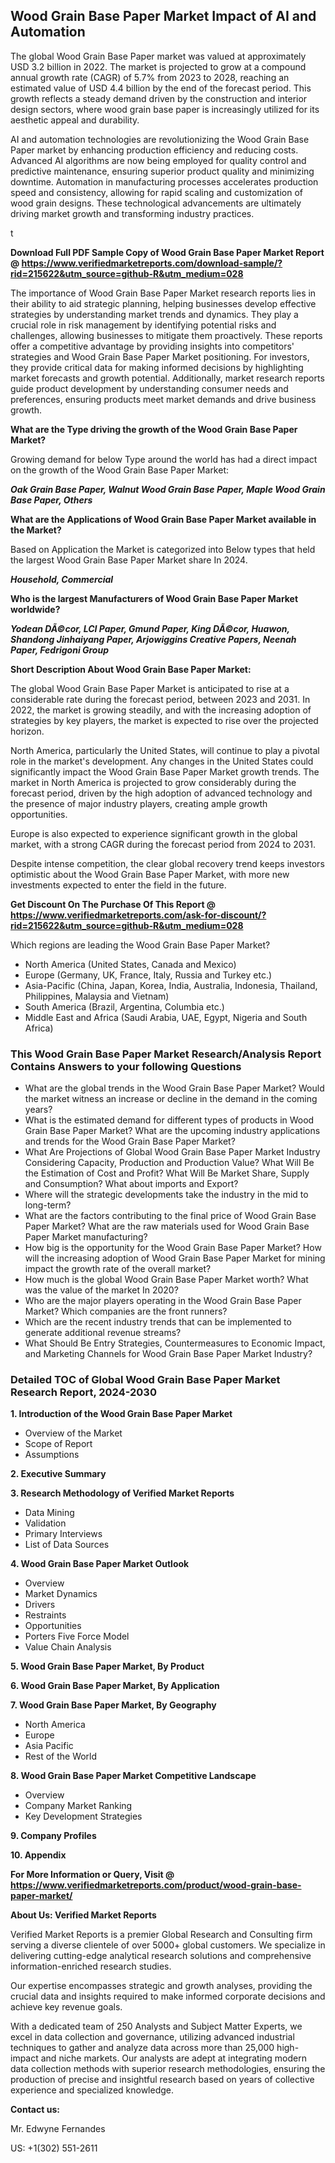 <h2>Wood Grain Base Paper Market Impact of AI and Automation</h2><p>The global Wood Grain Base Paper market was valued at approximately USD 3.2 billion in 2022. The market is projected to grow at a compound annual growth rate (CAGR) of 5.7% from 2023 to 2028, reaching an estimated value of USD 4.4 billion by the end of the forecast period. This growth reflects a steady demand driven by the construction and interior design sectors, where wood grain base paper is increasingly utilized for its aesthetic appeal and durability.</p><p>AI and automation technologies are revolutionizing the Wood Grain Base Paper market by enhancing production efficiency and reducing costs. Advanced AI algorithms are now being employed for quality control and predictive maintenance, ensuring superior product quality and minimizing downtime. Automation in manufacturing processes accelerates production speed and consistency, allowing for rapid scaling and customization of wood grain designs. These technological advancements are ultimately driving market growth and transforming industry practices.</p>t</p><p id="" class=""><strong>Download Full PDF Sample Copy of Wood Grain Base Paper Market Report @ <a href="https://www.verifiedmarketreports.com/download-sample/?rid=215622&utm_source=github-R&utm_medium=028" target="_blank">https://www.verifiedmarketreports.com/download-sample/?rid=215622&utm_source=github-R&utm_medium=028</a></strong></p><p>The importance of&nbsp;Wood Grain Base Paper Market research reports lies in their ability to aid strategic planning, helping businesses develop effective strategies by understanding market trends and dynamics. They play a crucial role in risk management by identifying potential risks and challenges, allowing businesses to mitigate them proactively. These reports offer a competitive advantage by providing insights into competitors' strategies and Wood Grain Base Paper Market positioning. For investors, they provide critical data for making informed decisions by highlighting market forecasts and growth potential. Additionally, market research reports guide product development by understanding consumer needs and preferences, ensuring products meet market demands and drive business growth.</p><p><strong>What are the&nbsp;Type driving the growth of the Wood Grain Base Paper Market?</strong></p><p id="" class="">Growing demand for below Type around the world has had a direct impact on the growth of the Wood Grain Base Paper Market:</p><em><strong>Oak Grain Base Paper, Walnut Wood Grain Base Paper, Maple Wood Grain Base Paper, Others</strong></em></p><strong>What are the&nbsp;Applications&nbsp;of Wood Grain Base Paper Market available in the Market?</strong></p><p id="" class="">Based on Application the Market is categorized into Below types that held the largest Wood Grain Base Paper Market share In 2024.</p><em><strong>Household, Commercial</strong></em></p><strong>Who is the largest Manufacturers of Wood Grain Base Paper Market worldwide?</strong></p><p><em><strong>Yodean DÃ©cor, LCI Paper, Gmund Paper, King DÃ©cor, Huawon, Shandong Jinhaiyang Paper, Arjowiggins Creative Papers, Neenah Paper, Fedrigoni Group</strong></em></p><p id="" class=""><strong>Short Description About Wood Grain Base Paper Market:</strong></p><p>The global Wood Grain Base Paper Market is anticipated to rise at a considerable rate during the forecast period, between 2023 and 2031. In 2022, the market is growing steadily, and with the increasing adoption of strategies by key players, the market is expected to rise over the projected horizon.</p><p>North America, particularly the United States, will continue to play a pivotal role in the market's development. Any changes in the United States could significantly impact the Wood Grain Base Paper Market growth trends. The market in North America is projected to grow considerably during the forecast period, driven by the high adoption of advanced technology and the presence of major industry players, creating ample growth opportunities.</p><p>Europe is also expected to experience significant growth in the global market, with a strong CAGR during the forecast period from 2024 to 2031.</p><p>Despite intense competition, the clear global recovery trend keeps investors optimistic about the Wood Grain Base Paper Market, with more new investments expected to enter the field in the future.</p><p id="" class=""><strong>Get Discount On The Purchase Of This Report @ <a href="https://www.verifiedmarketreports.com/ask-for-discount/?rid=215622&utm_source=github-R&utm_medium=028" target="_blank">https://www.verifiedmarketreports.com/ask-for-discount/?rid=215622&utm_source=github-R&utm_medium=028</a></strong></p>Which regions are leading the Wood Grain Base Paper Market?</p><ul><li>North America (United States, Canada and Mexico)</li><li>Europe (Germany, UK, France, Italy, Russia and Turkey etc.)</li><li>Asia-Pacific (China, Japan, Korea, India, Australia, Indonesia, Thailand, Philippines, Malaysia and Vietnam)</li><li>South America (Brazil, Argentina, Columbia etc.)</li><li>Middle East and Africa (Saudi Arabia, UAE, Egypt, Nigeria and South Africa)</li></ul><h3 id="" class="">This Wood Grain Base Paper Market Research/Analysis Report Contains Answers to your following Questions</h3><ul><li>What are the global trends in the Wood Grain Base Paper Market? Would the market witness an increase or decline in the demand in the coming years?</li><li>What is the estimated demand for different types of products in Wood Grain Base Paper Market? What are the upcoming industry applications and trends for the Wood Grain Base Paper Market?</li><li>What Are Projections of Global Wood Grain Base Paper Market Industry Considering Capacity, Production and Production Value? What Will Be the Estimation of Cost and Profit? What Will Be Market Share, Supply and Consumption? What about imports and Export?</li><li>Where will the strategic developments take the industry in the mid to long-term?</li><li>What are the factors contributing to the final price of Wood Grain Base Paper Market? What are the raw materials used for Wood Grain Base Paper Market manufacturing?</li><li>How big is the opportunity for the Wood Grain Base Paper Market? How will the increasing adoption of Wood Grain Base Paper Market for mining impact the growth rate of the overall market?</li><li>How much is the global Wood Grain Base Paper Market worth? What was the value of the market In 2020?</li><li>Who are the major players operating in the Wood Grain Base Paper Market? Which companies are the front runners?</li><li>Which are the recent industry trends that can be implemented to generate additional revenue streams?</li><li>What Should Be Entry Strategies, Countermeasures to Economic Impact, and Marketing Channels for Wood Grain Base Paper Market Industry?</li></ul><h3 id="" class="">Detailed TOC of Global Wood Grain Base Paper Market Research Report, 2024-2030</h3><p id="" class=""><strong>1. Introduction of the Wood Grain Base Paper Market</strong></p><ul><li>Overview of the Market</li><li>Scope of Report</li><li>Assumptions</li></ul><p id="" class=""><strong>2. Executive Summary</strong></p><p id="" class=""><strong>3. Research Methodology of Verified Market Reports</strong></p><ul><li>Data Mining</li><li>Validation</li><li>Primary Interviews</li><li>List of Data Sources</li></ul><p id="" class=""><strong>4. Wood Grain Base Paper Market Outlook</strong></p><ul><li>Overview</li><li>Market Dynamics</li><li>Drivers</li><li>Restraints</li><li>Opportunities</li><li>Porters Five Force Model</li><li>Value Chain Analysis</li></ul><p id="" class=""><strong>5. Wood Grain Base Paper Market, By Product</strong></p><p id="" class=""><strong>6. Wood Grain Base Paper Market, By Application</strong></p><p id="" class=""><strong>7. Wood Grain Base Paper Market, By Geography</strong></p><ul><li>North America</li><li>Europe</li><li>Asia Pacific</li><li>Rest of the World</li></ul><p id="" class=""><strong>8. Wood Grain Base Paper Market Competitive Landscape</strong></p><ul><li>Overview</li><li>Company Market Ranking</li><li>Key Development Strategies</li></ul><p id="" class=""><strong>9. Company Profiles</strong></p><p id="" class=""><strong>10. Appendix</strong></p><p id="" class=""><strong>For More Information or Query, Visit @ <a href="https://www.verifiedmarketreports.com/product/wood-grain-base-paper-market/" target="_blank">https://www.verifiedmarketreports.com/product/wood-grain-base-paper-market/</a></strong></p><p id="" class=""><strong>About Us: Verified Market Reports</strong></p><p id="" class="">Verified Market Reports is a premier Global Research and Consulting firm serving a diverse clientele of over 5000+ global customers. We specialize in delivering cutting-edge analytical research solutions and comprehensive information-enriched research studies.</p><p id="" class="">Our expertise encompasses strategic and growth analyses, providing the crucial data and insights required to make informed corporate decisions and achieve key revenue goals.</p><p id="" class="">With a dedicated team of 250 Analysts and Subject Matter Experts, we excel in data collection and governance, utilizing advanced industrial techniques to gather and analyze data across more than 25,000 high-impact and niche markets. Our analysts are adept at integrating modern data collection methods with superior research methodologies, ensuring the production of precise and insightful research based on years of collective experience and specialized knowledge.</p><p id="" class=""><strong>Contact us:</strong></p><p id="" class="">Mr. Edwyne Fernandes</p><p id="" class="">US: +1(302) 551-2611</p>